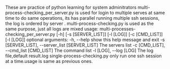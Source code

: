 These are practice of python learning for system adminitrators
multi-process-checking_per_server.py is used for login to multiple serves at same time to do same operations, its has parallel running multiple ssh sessions, the log is ordered by server .
multi-process-checking.py is used as the same purpose, just all logs are mixed 
        usage: multi-processes-checking_per_server.py [-h] [-s [SERVER_LIST]] [-l [LOG]] [-c [CMD_LIST]] [-l [LOG]]
        optional arguments:
          -h, --help            show this help message and exit
          -s [SERVER_LIST], --server_list [SERVER_LIST]
                                The servers list
          -c [CMD_LIST], --cmd_list [CMD_LIST]
                                The command list
          -l [LOG], --log [LOG]
                                The log file,default result.log
single-process-checking.py only run one ssh session at a time.usage is same as previous ones.

